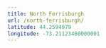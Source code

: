 ```yaml
---
title: North Ferrisburgh
url: /north-ferrisburgh/
latitude: 44.2594979
longitude: -73.21123460000001
---
```

